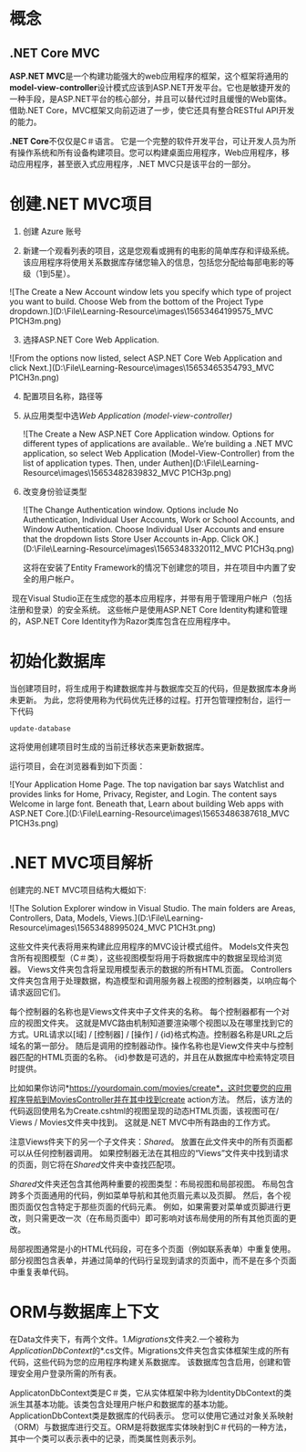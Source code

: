 # 概念

## .NET Core MVC

**ASP.NET MVC**是一个构建功能强大的web应用程序的框架，这个框架将通用的**model-view-controller**设计模式应该到ASP.NET开发平台。它也是敏捷开发的一种手段，是ASP.NET平台的核心部分，并且可以替代过时且缓慢的Web窗体。借助.NET Core，MVC框架又向前迈进了一步，使它还具有整合RESTful API开发的能力。

**.NET Core**不仅仅是C＃语言。 它是一个完整的软件开发平台，可让开发人员为所有操作系统和所有设备构建项目。您可以构建桌面应用程序，Web应用程序，移动应用程序，甚至嵌入式应用程序，.NET MVC只是该平台的一部分。

# 创建.NET MVC项目

1. 创建 Azure 账号

2. 新建一个观看列表的项目，这是您观看或拥有的电影的简单库存和评级系统。该应用程序将使用关系数据库存储您输入的信息，包括您分配给每部电影的等级（1到5星）。



![The Create a New Account window lets you specify which type of project you want to build. Choose Web from the bottom of the Project Type dropdown.](D:\File\Learning-Resource\images\15653464199575_MVC P1CH3m.png)

3. 选择ASP.NET Core Web Application.

![From the options now listed, select ASP.NET Core Web Application and click Next.](D:\File\Learning-Resource\images\15653465354793_MVC P1CH3n.png)

4. 配置项目名称，路径等

5. 从应用类型中选*Web Application (model-view-controller)* 

   ![The Create a New ASP.NET Core Application window. Options for different types of applications are available.. We’re building a .NET MVC application, so select Web Application (Model-View-Controller) from the list of application types. Then, under Authen](D:\File\Learning-Resource\images\15653482839832_MVC P1CH3p.png)

6. 改变身份验证类型

   ![The Change Authentication window. Options include No Authentication, Individual User Accounts, Work or School Accounts, and Window Authentication. Choose Individual User Accounts and ensure that the dropdown lists Store User Accounts in-App. Click OK.](D:\File\Learning-Resource\images\15653483320112_MVC P1CH3q.png)

   这将在安装了Entity Framework的情况下创建您的项目，并在项目中内置了安全的用户帐户。

​	现在Visual Studio正在生成您的基本应用程序，并带有用于管理用户帐户（包括注册和登录）的安全系统。 这些帐户是使用ASP.NET Core Identity构建和管理的，ASP.NET Core Identity作为Razor类库包含在应用程序中。

# 初始化数据库

当创建项目时，将生成用于构建数据库并与数据库交互的代码，但是数据库本身尚未更新。 为此，您将使用称为代码优先迁移的过程。打开包管理控制台，运行一下代码

```
update-database
```

这将使用创建项目时生成的当前迁移状态来更新数据库。

运行项目，会在浏览器看到如下页面：

![Your Application Home Page. The top navigation bar says Watchlist and provides links for Home, Privacy, Register, and Login. The content says Welcome in large font. Beneath that, Learn about building Web apps with ASP.NET Core.](D:\File\Learning-Resource\images\15653486387618_MVC P1CH3s.png)

# .NET MVC项目解析

创建完的.NET MVC项目结构大概如下:

![The Solution Explorer window in Visual Studio. The main folders are Areas, Controllers, Data, Models, Views.](D:\File\Learning-Resource\images\15653488995024_MVC P1CH3t.png)

这些文件夹代表将用来构建此应用程序的MVC设计模式组件。 Models文件夹包含所有视图模型（C＃类），这些视图模型将用于将数据库中的数据呈现给浏览器。 Views文件夹包含将呈现用模型表示的数据的所有HTML页面。 Controllers文件夹包含用于处理数据，构造模型和调用服务器上视图的控制器类，以响应每个请求返回它们。

每个控制器的名称也是Views文件夹中子文件夹的名称。 每个控制器都有一个对应的视图文件夹。 这就是MVC路由机制知道要渲染哪个视图以及在哪里找到它的方式。URL请求以[域] / [控制器] / [操作] / {id}格式构造。控制器名称是URL之后域名的第一部分。 随后是调用的控制器动作。操作名称也是View文件夹中与控制器匹配的HTML页面的名称。 {id}参数是可选的，并且在从数据库中检索特定项目时提供。

比如如果你访问*https://yourdomain.com/movies/create*，这时您要您的应用程序导航到MoviesController并在其中找到create action方法。 然后，该方法的代码返回使用名为Create.cshtml的视图呈现的动态HTML页面，该视图可在/ Views / Movies文件夹中找到。 这就是.NET MVC中所有路由的工作方式。

注意Views件夹下的另一个子文件夹：*Shared*。 放置在此文件夹中的所有页面都可以从任何控制器调用。 如果控制器无法在其相应的“Views”文件夹中找到请求的页面，则它将在*Shared*文件夹中查找匹配项。

*Shared*文件夹还包含其他两种重要的视图类型：布局视图和局部视图。 布局包含跨多个页面通用的代码，例如菜单导航和其他页眉元素以及页脚。 然后，各个视图页面仅包含特定于那些页面的代码元素。 例如，如果需要对菜单或页脚进行更改，则只需更改一次（在布局页面中）即可影响对该布局使用的所有其他页面的更改。

局部视图通常是小的HTML代码段，可在多个页面（例如联系表单）中重复使用。 部分视图包含表单，并通过简单的代码行呈现到请求的页面中，而不是在多个页面中重复表单代码。

# ORM与数据库上下文

在Data文件夹下，有两个文件。1.*Migrations*文件夹2.一个被称为*ApplicationDbContext*的*.cs文件。Migrations文件夹包含实体框架生成的所有代码，这些代码为您的应用程序构建关系数据库。 该数据库包含启用，创建和管理安全用户登录所需的所有表。

ApplicatonDbContext类是C＃类，它从实体框架中称为IdentityDbContext的类派生其基本功能。该类包含处理用户帐户和数据库的基本功能。ApplicationDbContext类是数据库的代码表示。 您可以使用它通过对象关系映射（ORM）与数据库进行交互。ORM是将数据库实体映射到C＃代码的一种方法，其中一个类可以表示表中的记录，而类属性则表示列。